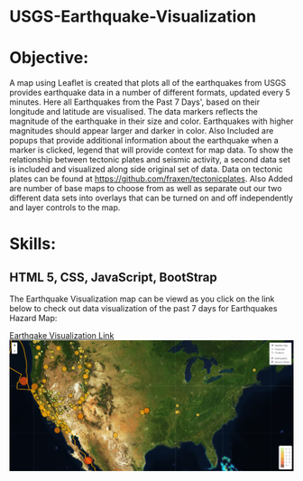 # USGS-Earthquake-Visualization
# Objective: 
 A map using Leaflet  is created that plots all of the earthquakes from USGS provides earthquake data in a number of different formats, updated every 5 minutes. Here all Earthquakes from the Past 7 Days', based on their longitude and latitude are visualised.
The data markers reflects the magnitude of the earthquake in their size and color. Earthquakes with higher magnitudes should appear larger and darker in color.
Also Included are  popups that provide additional information about the earthquake when a marker is clicked, legend that will provide context for  map data.
To show the relationship between tectonic plates and seismic activity, a second data set is included and visualized along side original set of data. Data on tectonic plates can be found at https://github.com/fraxen/tectonicplates.
Also Added are number of base maps to choose from as well as separate out our two different data sets into overlays that can be turned on and off independently and layer controls to the map.

# Skills:
## HTML 5, CSS, JavaScript, BootStrap


The Earthquake Visualization map can be viewd as you click on the link below to check out data visualization of the past 7 days for Earthquakes Hazard Map:

[Earthqake Visualization Link](https://lalitaeranki.github.io/USGS-Earthquake-Visualization/)
![alt text](https://github.com/Lalitaeranki/USGS-Earthquake-Visualization/blob/master/earthquake_visualization.png)
